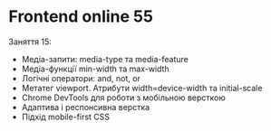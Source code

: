 # Frontend online 55

Заняття 15:

- Медіа-запити: media-type та media-feature
- Медіа-функції min-width та max-width
- Логічні оператори: and, not, or
- Метатег viewport. Атрибути width=device-width та initial-scale
- Chrome DevTools для роботи з мобільною версткою
- Адаптива і респонсивна верстка
- Підхід mobile-first CSS
